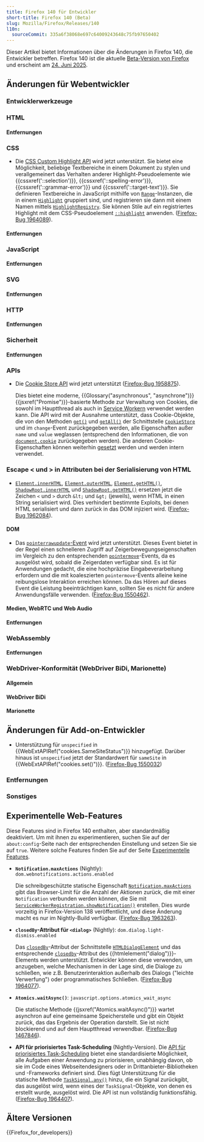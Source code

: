 ```yaml
---
title: Firefox 140 für Entwickler
short-title: Firefox 140 (Beta)
slug: Mozilla/Firefox/Releases/140
l10n:
  sourceCommit: 335a6f38068e697c64009243648c75fb97650402
---
```


Dieser Artikel bietet Informationen über die Änderungen in Firefox 140, die Entwickler betreffen. Firefox 140 ist die aktuelle [Beta-Version von Firefox](https://www.mozilla.org/en-US/firefox/channel/desktop/#beta) und erscheint am [24. Juni 2025](https://whattrainisitnow.com/release/?version=140).

## Änderungen für Webentwickler

### Entwicklerwerkzeuge

### HTML

#### Entfernungen

### CSS

- Die [CSS Custom Highlight API](/de/docs/Web/API/CSS_Custom_Highlight_API) wird jetzt unterstützt. Sie bietet eine Möglichkeit, beliebige Textbereiche in einem Dokument zu stylen und verallgemeinert das Verhalten anderer Highlight-Pseudoelemente wie {{cssxref('::selection')}}, {{cssxref('::spelling-error')}}, {{cssxref('::grammar-error')}} und {{cssxref('::target-text')}}.
  Sie definieren Textbereiche in JavaScript mithilfe von [`Range`](/de/docs/Web/API/Range)-Instanzen, die in einem [`Highlight`](/de/docs/Web/API/Highlight) gruppiert sind, und registrieren sie dann mit einem Namen mittels [`HighlightRegistry`](/de/docs/Web/API/HighlightRegistry).
  Sie können Stile auf ein registriertes Highlight mit dem CSS-Pseudoelement [`::highlight`](/de/docs/Web/CSS/::highlight) anwenden. ([Firefox-Bug 1964089](https://bugzil.la/1964089)).

#### Entfernungen

### JavaScript

#### Entfernungen

### SVG

#### Entfernungen

### HTTP

#### Entfernungen

### Sicherheit

#### Entfernungen

### APIs

- Die [Cookie Store API](/de/docs/Web/API/Cookie_Store_API) wird jetzt unterstützt ([Firefox-Bug 1958875](https://bugzil.la/1958875)).

  Dies bietet eine moderne, {{Glossary("asynchronous", "asynchrone")}} {{jsxref("Promise")}}-basierte Methode zur Verwaltung von Cookies, die sowohl im Hauptthread als auch in [Service Workern](/de/docs/Web/API/Service_Worker_API) verwendet werden kann.
  Die API wird mit der Ausnahme unterstützt, dass Cookie-Objekte, die von den Methoden [`get()`](/de/docs/Web/API/CookieStore/get) und [`getAll()`](/de/docs/Web/API/CookieStore/getAll) der Schnittstelle [`CookieStore`](/de/docs/Web/API/CookieStore) und im `change`-Event zurückgegeben werden, alle Eigenschaften außer `name` und `value` weglassen (entsprechend den Informationen, die von [`document.cookie`](/de/docs/Web/API/Document/cookie) zurückgegeben werden). Die anderen Cookie-Eigenschaften können weiterhin [gesetzt](/de/docs/Web/API/CookieStore/set) werden und werden intern verwendet.

### Escape < und > in Attributen bei der Serialisierung von HTML

- [`Element.innerHTML`](/de/docs/Web/API/Element/innerHTML), [`Element.outerHTML`](/de/docs/Web/API/Element/outerHTML), [`Element.getHTML()`](/de/docs/Web/API/Element/getHTML), [`ShadowRoot.innerHTML`](/de/docs/Web/API/ShadowRoot/innerHTML) und [`ShadowRoot.getHTML()`](/de/docs/Web/API/ShadowRoot/getHTML) ersetzen jetzt die Zeichen `<` und `>` durch `&lt;` und `&gt;` (jeweils), wenn HTML in einen String serialisiert wird. Dies verhindert bestimmte Exploits, bei denen HTML serialisiert und dann zurück in das DOM injiziert wird.
  ([Firefox-Bug 1962084](https://bugzil.la/1962084)).

#### DOM

- Das [`pointerrawupdate`-Event](/de/docs/Web/API/Element/pointerrawupdate_event) wird jetzt unterstützt.
  Dieses Event bietet in der Regel einen schnelleren Zugriff auf Zeigerbewegungseigenschaften im Vergleich zu den entsprechenden [`pointermove`](/de/docs/Web/API/Element/pointermove_event)-Events, da es ausgelöst wird, sobald die Zeigerdaten verfügbar sind.
  Es ist für Anwendungen gedacht, die eine hochpräzise Eingabeverarbeitung erfordern und die mit koaleszierten `pointermove`-Events alleine keine reibungslose Interaktion erreichen können.
  Da das Hören auf dieses Event die Leistung beeinträchtigen kann, sollten Sie es nicht für andere Anwendungsfälle verwenden.
  ([Firefox-Bug 1550462](https://bugzil.la/1550462)).

#### Medien, WebRTC und Web Audio

#### Entfernungen

### WebAssembly

#### Entfernungen

### WebDriver-Konformität (WebDriver BiDi, Marionette)

#### Allgemein

#### WebDriver BiDi

#### Marionette

## Änderungen für Add-on-Entwickler

- Unterstützung für `unspecified` in {{WebExtAPIRef("cookies.SameSiteStatus")}} hinzugefügt. Darüber hinaus ist `unspecified` jetzt der Standardwert für `sameSite` in {{WebExtAPIRef("cookies.set()")}}. ([Firefox-Bug 1550032](https://bugzil.la/1550032))

### Entfernungen

### Sonstiges

## Experimentelle Web-Features

Diese Features sind in Firefox 140 enthalten, aber standardmäßig deaktiviert. Um mit ihnen zu experimentieren, suchen Sie auf der `about:config`-Seite nach der entsprechenden Einstellung und setzen Sie sie auf `true`. Weitere solche Features finden Sie auf der Seite [Experimentelle Features](/de/docs/Mozilla/Firefox/Experimental_features).

- **`Notification.maxActions`** (Nightly): `dom.webnotifications.actions.enabled`

  Die schreibgeschützte statische Eigenschaft [`Notification.maxActions`](/de/docs/Web/API/Notification/maxActions_static) gibt das Browser-Limit für die Anzahl der Aktionen zurück, die mit einer `Notification` verbunden werden können, die Sie mit [`ServiceWorkerRegistration.showNotification()`](/de/docs/Web/API/ServiceWorkerRegistration/showNotification) erstellen.
  Dies wurde vorzeitig in Firefox-Version 138 veröffentlicht, und diese Änderung macht es nur im Nightly-Build verfügbar. ([Firefox-Bug 1963263](https://bugzil.la/1963263)).

- **`closedBy`-Attribut für `<dialog>`** (Nightly): `dom.dialog.light-dismiss.enabled`

  Das [`closedBy`](/de/docs/Web/API/HTMLDialogElement/closedBy)-Attribut der Schnittstelle [`HTMLDialogElement`](/de/docs/Web/API/HTMLDialogElement) und das entsprechende [`closedby`](/de/docs/Web/HTML/Reference/Elements/dialog#closedby)-Attribut des {{htmlelement("dialog")}}-Elements werden unterstützt.
  Entwickler können diese verwenden, um anzugeben, welche Mechanismen in der Lage sind, die Dialoge zu schließen, wie z.B. Benutzerinteraktion außerhalb des Dialogs ("leichte Verwerfung") oder programmatisches Schließen.
  ([Firefox-Bug 1964077](https://bugzil.la/1964077)).

- **`Atomics.waitAsync()`**: `javascript.options.atomics_wait_async`

  Die statische Methode {{jsxref("Atomics.waitAsync()")}} wartet asynchron auf eine gemeinsame Speicherstelle und gibt ein Objekt zurück, das das Ergebnis der Operation darstellt.
  Sie ist nicht blockierend und auf dem Hauptthread verwendbar.
  ([Firefox-Bug 1467846](https://bugzil.la/1467846)).

- **API für priorisiertes Task-Scheduling** (Nightly-Version).
  Die [API für priorisiertes Task-Scheduling](/de/docs/Web/API/Prioritized_Task_Scheduling_API) bietet eine standardisierte Möglichkeit, alle Aufgaben einer Anwendung zu priorisieren, unabhängig davon, ob sie im Code eines Webseitendesigners oder in Drittanbieter-Bibliotheken und -Frameworks definiert sind.
  Dies fügt Unterstützung für die statische Methode [`TaskSignal.any()`](/de/docs/Web/API/TaskSignal/any_static) hinzu, die ein Signal zurückgibt, das ausgelöst wird, wenn eines der `TaskSignal`-Objekte, von denen es erstellt wurde, ausgelöst wird.
  Die API ist nun vollständig funktionsfähig.
  ([Firefox-Bug 1964407](https://bugzil.la/1964407)).

## Ältere Versionen

{{Firefox_for_developers}}

